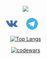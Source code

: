  <div align="center">
 
 <p align="center">
    <a href="https://github.com/Sky-to-piece/"><img src="https://readme-typing-svg.herokuapp.com/?lines=Hello_My_name_is_Max_and_I_am_13_y.o.;I_am_junior_web_developer.&font=Consolas%20Code&center=true&width=500&height=45&color=080&vCenter=true&size=20"></a>
  </p>

  <p align="center">
    <a href="https://vk.com/SkyHutr"><img width="32px" alt="VK" title="VK" src="https://github.com/Sky-to-piece/sky-to-piece/blob/main/resources/vk.svg"/></a>&#8287;&#8287;&#8287;&#8287;&#8287;
    <a href="@SkyHuntr"><img width="32px" alt="Telegram" title="Telegram" src="https://github.com/Sky-to-piece/sky-to-piece/blob/main/resources/telegram.svg"></a>&#8287;&#8287;&#8287;&#8287;&#8287;
  </p>
  
  <!---Для подробной версии-->
[![Top Langs](https://github-readme-stats.vercel.app/api/top-langs/?username=anuraghazra)](https://github.com/anuraghazra/github-readme-stats)

[![codewars](https://www.codewars.com/users/NineKazumi/badges/large)](https://www.codewars.com/users/NineKazumi) 

</div>
